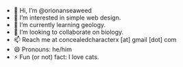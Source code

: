 - 👋 Hi, I’m @orionanseaweed
- 👀 I’m interested in simple web design.
- 🌱 I’m currently learning geology.
- 💞️ I’m looking to collaborate on biology.
- 📫 Reach me at concealedcharacterx [at] gmail [dot] com
- 😄 Pronouns: he/him
- ⚡ Fun (or not) fact: I love cats.
